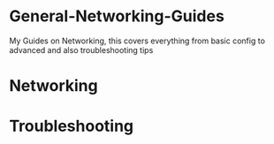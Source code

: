 # General-Networking-Guides
My Guides on Networking, this covers everything from basic config to advanced and also troubleshooting tips

# Networking

# Troubleshooting

